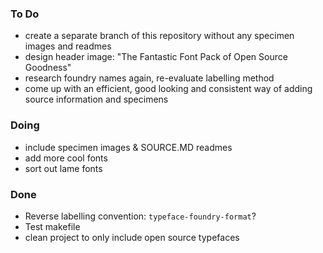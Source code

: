 ### To Do
- create a separate branch of this repository without any specimen images and readmes
- design header image: "The Fantastic Font Pack of Open Source Goodness"
- research foundry names again, re-evaluate labelling method
- come up with an efficient, good looking and consistent way of adding source information and specimens

### Doing
- include specimen images & SOURCE.MD readmes
- add more cool fonts
- sort out lame fonts

### Done
- Reverse labelling convention: `typeface-foundry-format`?
- Test makefile
- clean project to only include open source typefaces
